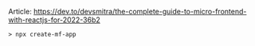 Article: https://dev.to/devsmitra/the-complete-guide-to-micro-frontend-with-reactjs-for-2022-36b2


```
> npx create-mf-app

```